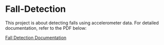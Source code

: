 # Fall-Detection

This project is about detecting falls using accelerometer data. For detailed documentation, refer to the PDF below:

[Fall Detection Documentation](./Resource/Elderly_Fall_Detection_Project.pdf)
